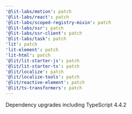 ```yaml
---
'@lit-labs/motion': patch
'@lit-labs/react': patch
'@lit-labs/scoped-registry-mixin': patch
'@lit-labs/ssr': patch
'@lit-labs/ssr-client': patch
'@lit-labs/task': patch
'lit': patch
'lit-element': patch
'lit-html': patch
'@lit/lit-starter-js': patch
'@lit/lit-starter-ts': patch
'@lit/localize': patch
'@lit/localize-tools': patch
'@lit/reactive-element': patch
'@lit/ts-transformers': patch
---
```


Dependency upgrades including TypeScript 4.4.2
